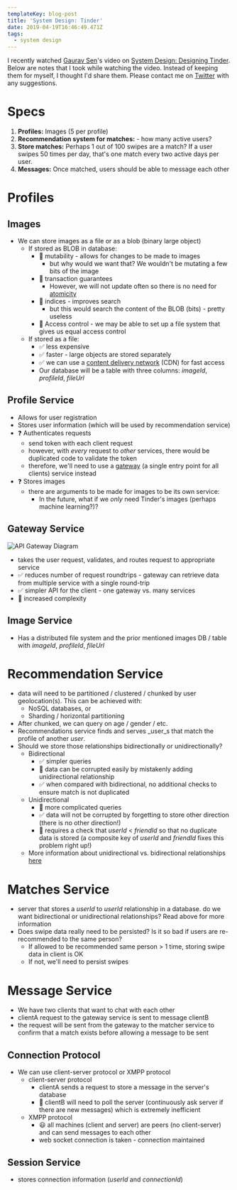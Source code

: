 ```yaml
---
templateKey: blog-post
title: 'System Design: Tinder'
date: 2019-04-19T16:46:49.471Z
tags:
  - system design
---
```

I recently watched [Gaurav Sen](https://www.youtube.com/channel/UCRPMAqdtSgd0Ipeef7iFsKw)'s video on [System Design: Designing Tinder](https://www.youtube.com/watch?v=tndzLznxq40). Below are notes that I took while watching the video. Instead of keeping them for myself, I thought I'd share them. Please contact me on [Twitter](https://twitter.com/AryanJabbari) with any suggestions.

# Specs

1. **Profiles:** Images (5 per profile)
2. **Recommendation system for matches:**  - how many active users?
3. **Store matches:** Perhaps 1 out of 100 swipes are a match? If a user swipes 50 times per day, that's one match every two active days per user.
4. **Messages:** Once matched, users should be able to message each other

# Profiles

## Images

* We can store images as a file or as a blob (binary large object)
  * If stored as BLOB in database:
      * 🚫 mutability - allows for changes to be made to images
          * but why would we want that? We wouldn't be mutating a few bits of the image
      * 🚫 transaction guarantees
          * However, we will not update often so there is no need for [atomicity](https://en.wikipedia.org/wiki/Atomicity_(database_systems))
      * 🚫 indices - improves search
          * but this would search the content of the BLOB (bits) - pretty useless
      * 🚫 Access control - we may be able to set up a file system that gives us equal access control
  * If stored as a file:
      * ✅ less expensive
      * ✅ faster - large objects are stored separately
      * ✅ we can use a [content delivery network](https://en.wikipedia.org/wiki/Content_delivery_network) (CDN) for fast access
      * Our database will be a table with three columns: _imageId_, _profileId_, _fileUrl_

## Profile Service

* Allows for user registration
* Stores user information (which will be used by recommendation service)
* ❓ Authenticates requests
  * send token with each client request
  * however, with _every_ request to _other_ services, there would be duplicated code to validate the token
  * therefore, we'll need to use a [gateway](https://microservices.io/patterns/apigateway.html) (a single entry point for all clients) service instead
* ❓ Stores images
  * there are arguments to be made for images to be its own service:
      * In the future, what if we _only_ need Tinder's images (perhaps machine learning?)?

## Gateway Service

![API Gateway Diagram](/img/apigateway.png "API Gateway basic diagram")

* takes the user request, validates, and routes request to appropriate service
* ✅ reduces number of request roundtrips - gateway can retrieve data from multiple service with a single round-trip
* ✅ simpler API for the client - one gateway vs. many services
* 🚫 increased complexity

## Image Service

* Has a distributed file system and the prior mentioned images DB / table with _imageId_, _profileId_, _fileUrl_

# Recommendation Service

* data will need to be partitioned / clustered / chunked by user geolocation(s). This can be achieved with:
  * NoSQL databases, or
  * Sharding / horizontal partitioning
* After chunked, we can query on age / gender / etc.
* Recommendations service finds and serves _user_s that match the profile of another _user_.
* Should we store those relationships bidirectionally or unidirectionally?
  * Bidirectional
      * ✅ simpler queries
      * 🚫 data can be corrupted easily by mistakenly adding unidirectional relationship
      * ✅ when compared with bidirectional, no additional checks to ensure match is not duplicated
  * Unidirectional
      * 🚫 more complicated queries
      * ✅ data will not be corrupted by forgetting to store other direction (there is no other direction!)
      * 🚫 requires a check that _userId_ < _friendId_ so that no duplicate data is stored (a composite key of _userId_ and _friendId_ fixes this problem right up!)
  * More information about unidirectional vs. bidirectional relationships [here](https://stackoverflow.com/questions/10807900/how-to-store-bidirectional-relationships-in-a-rdbms-like-mysql)

# Matches Service

* server that stores a _userId_ to _userId_ relationship in a database. do we want bidirectional or unidirectional relationships? Read above for more information
* Does swipe data really need to be persisted? Is it so bad if users are re-recommended to the same person?
  * If allowed to be recommended same person > 1 time, storing swipe data in client is OK
  * If not, we'll need to persist swipes

# Message Service

* We have two clients that want to chat with each other
* clientA request to the gateway service is sent to message clientB
* the request will be sent from the gateway to the matcher service to confirm that a match exists before allowing a message to be sent

## Connection Protocol

* We can use client-server protocol or XMPP protocol
  * client-server protocol
      * clientA sends a request to store a message in the server's database
      * 🤮 clientB will need to poll the server (continuously ask server if there are new messages) which is extremely inefficient
  * XMPP protocol
      * 😃 all machines (client and server) are peers (no client-server) and can send messages to each other
      * web socket connection is taken - connection maintained

## Session Service

* stores connection information (_userId_ and _connectionId_)
